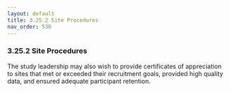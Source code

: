```yaml
---
layout: default
title: 3.25.2 Site Procedures
nav_order: 530
---
```


### 3.25.2 Site Procedures

The study leadership may also wish to provide certificates of
appreciation to sites that met or exceeded their recruitment goals,
provided high quality data, and ensured adequate participant retention.

